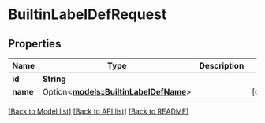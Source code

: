 # BuiltinLabelDefRequest

## Properties

Name | Type | Description | Notes
------------ | ------------- | ------------- | -------------
**id** | **String** |  | 
**name** | Option<[**models::BuiltinLabelDefName**](BuiltinLabelDefName.md)> |  | [optional]

[[Back to Model list]](../README.md#documentation-for-models) [[Back to API list]](../README.md#documentation-for-api-endpoints) [[Back to README]](../README.md)



